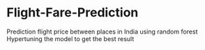 # Flight-Fare-Prediction
Prediction flight price between places in India using random forest Hypertuning the model to get the best result
